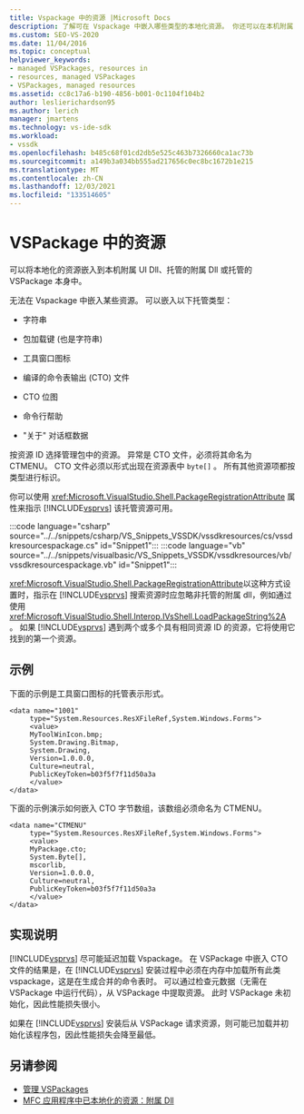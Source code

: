 ```yaml
---
title: Vspackage 中的资源 |Microsoft Docs
description: 了解可在 Vspackage 中嵌入哪些类型的本地化资源。 你还可以在本机附属 UI Dll 或托管附属 Dll 中嵌入资源。
ms.custom: SEO-VS-2020
ms.date: 11/04/2016
ms.topic: conceptual
helpviewer_keywords:
- managed VSPackages, resources in
- resources, managed VSPackages
- VSPackages, managed resources
ms.assetid: cc8c17a6-b190-4856-b001-0c1104f104b2
author: leslierichardson95
ms.author: lerich
manager: jmartens
ms.technology: vs-ide-sdk
ms.workload:
- vssdk
ms.openlocfilehash: b485c68f01cd2db5e525c463b7326660ca1ac73b
ms.sourcegitcommit: a149b3a034bb555ad217656c0ec8bc1672b1e215
ms.translationtype: MT
ms.contentlocale: zh-CN
ms.lasthandoff: 12/03/2021
ms.locfileid: "133514605"
---
```

# <a name="resources-in-vspackages"></a>VSPackage 中的资源
可以将本地化的资源嵌入到本机附属 UI Dll、托管的附属 Dll 或托管的 VSPackage 本身中。

 无法在 Vspackage 中嵌入某些资源。 可以嵌入以下托管类型：

- 字符串

- 包加载键 (也是字符串) 

- 工具窗口图标

- 编译的命令表输出 (CTO) 文件

- CTO 位图

- 命令行帮助

- "关于" 对话框数据

按资源 ID 选择管理包中的资源。 异常是 CTO 文件，必须将其命名为 CTMENU。 CTO 文件必须以形式出现在资源表中 `byte[]` 。 所有其他资源项都按类型进行标识。

你可以使用 <xref:Microsoft.VisualStudio.Shell.PackageRegistrationAttribute> 属性来指示 [!INCLUDE[vsprvs](../../code-quality/includes/vsprvs_md.md)] 该托管资源可用。

:::code language="csharp" source="../../snippets/csharp/VS_Snippets_VSSDK/vssdkresources/cs/vssdkresourcespackage.cs" id="Snippet1":::
:::code language="vb" source="../../snippets/visualbasic/VS_Snippets_VSSDK/vssdkresources/vb/vssdkresourcespackage.vb" id="Snippet1":::

<xref:Microsoft.VisualStudio.Shell.PackageRegistrationAttribute>以这种方式设置时，指示在 [!INCLUDE[vsprvs](../../code-quality/includes/vsprvs_md.md)] 搜索资源时应忽略非托管的附属 dll，例如通过使用 <xref:Microsoft.VisualStudio.Shell.Interop.IVsShell.LoadPackageString%2A> 。 如果 [!INCLUDE[vsprvs](../../code-quality/includes/vsprvs_md.md)] 遇到两个或多个具有相同资源 ID 的资源，它将使用它找到的第一个资源。

## <a name="example"></a>示例
下面的示例是工具窗口图标的托管表示形式。

```
<data name="1001"
     type="System.Resources.ResXFileRef,System.Windows.Forms">
     <value>
     MyToolWinIcon.bmp;
     System.Drawing.Bitmap,
     System.Drawing,
     Version=1.0.0.0,
     Culture=neutral,
     PublicKeyToken=b03f5f7f11d50a3a
     </value>
</data>
```

下面的示例演示如何嵌入 CTO 字节数组，该数组必须命名为 CTMENU。

```
<data name="CTMENU"
     type="System.Resources.ResXFileRef,System.Windows.Forms">
     <value>
     MyPackage.cto;
     System.Byte[],
     mscorlib,
     Version=1.0.0.0,
     Culture=neutral,
     PublicKeyToken=b03f5f7f11d50a3a
     </value>
</data>
```

## <a name="implementation-notes"></a>实现说明
[!INCLUDE[vsprvs](../../code-quality/includes/vsprvs_md.md)] 尽可能延迟加载 Vspackage。 在 VSPackage 中嵌入 CTO 文件的结果是，在 [!INCLUDE[vsprvs](../../code-quality/includes/vsprvs_md.md)] 安装过程中必须在内存中加载所有此类 vspackage，这是在生成合并的命令表时。 可以通过检查元数据（无需在 VSPackage 中运行代码），从 VSPackage 中提取资源。 此时 VSPackage 未初始化，因此性能损失很小。

如果在 [!INCLUDE[vsprvs](../../code-quality/includes/vsprvs_md.md)] 安装后从 VSPackage 请求资源，则可能已加载并初始化该程序包，因此性能损失会降至最低。

## <a name="see-also"></a>另请参阅
- [管理 VSPackages](../../extensibility/managing-vspackages.md)
- [MFC 应用程序中已本地化的资源：附属 Dll](/cpp/build/localized-resources-in-mfc-applications-satellite-dlls)
